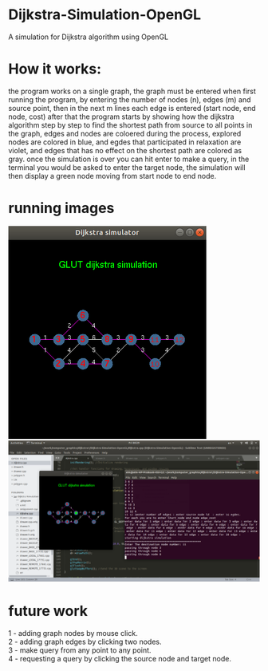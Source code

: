 # Dijkstra-Simulation-OpenGL
A simulation for Dijkstra algorithm using OpenGL

# How it works:
the program works on a single graph, the graph must be entered when first running the program, by entering 
the number of nodes (n), edges (m) and source point, then in the next m lines each edge is entered (start node, end node, cost)
after that the program starts by showing how the dijkstra algorithm step by step to find the shortest path from
source to all points in the graph, edges and nodes are coloered during the process, explored nodes are colored in blue,
and egdes that participated in relaxation are violet, and edges that has no effect on the shortest path are colored as gray.
once the simulation is over you can hit enter to make a query, in the terminal you would be asked to enter the target node,
the simulation will then display a green node moving from start node to end node.

# running images
![dijkstra simulation](https://github.com/Muhammad-Magdi/Dijkstra-Simulation-OpenGL/blob/master/dijkstra1.png)
![finding the path](https://github.com/Muhammad-Magdi/Dijkstra-Simulation-OpenGL/blob/master/run.png)

# future work
1 - adding graph nodes by mouse click.  
2 - adding graph edges by clicking two nodes.  
3 - make query from any point to any point.  
4 - requesting a query by clicking the source node and target node.  
